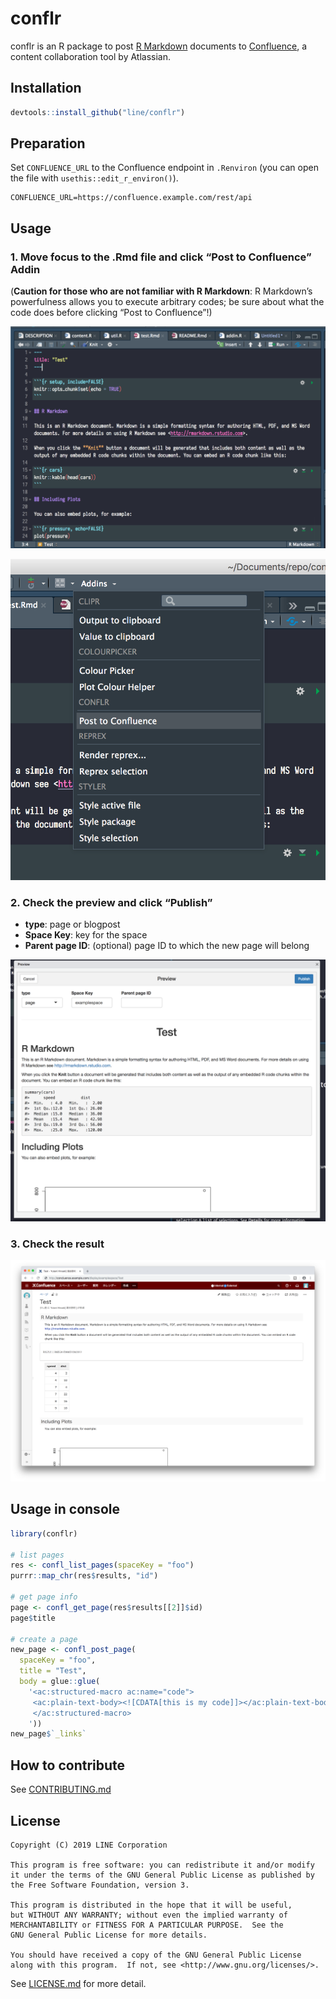 
<!-- README.md is generated from README.Rmd. Please edit that file -->

# conflr

conflr is an R package to post [R
Markdown](https://rmarkdown.rstudio.com/) documents to
[Confluence](https://www.atlassian.com/software/confluence), a content
collaboration tool by Atlassian.

## Installation

``` r
devtools::install_github("line/conflr")
```

## Preparation

Set `CONFLUENCE_URL` to the Confluence endpoint in `.Renviron` (you can
open the file with `usethis::edit_r_environ()`).

    CONFLUENCE_URL=https://confluence.example.com/rest/api

## Usage

### 1\. Move focus to the .Rmd file and click “Post to Confluence” Addin

(**Caution for those who are not familiar with R Markdown**: R
Markdown’s powerfulness allows you to execute arbitrary codes; be sure
about what the code does before clicking “Post to Confluence”\!)

![](./screenshot1.png)

![](./screenshot2.png)

### 2\. Check the preview and click “Publish”

  - **type**: page or blogpost
  - **Space Key**: key for the space
  - **Parent page ID**: (optional) page ID to which the new page will
    belong

![](./screenshot3.png)

### 3\. Check the result

![](./screenshot4.png)

## Usage in console

``` r
library(conflr)

# list pages
res <- confl_list_pages(spaceKey = "foo")
purrr::map_chr(res$results, "id")

# get page info
page <- confl_get_page(res$results[[2]]$id)
page$title

# create a page
new_page <- confl_post_page(
  spaceKey = "foo",
  title = "Test",
  body = glue::glue(
    '<ac:structured-macro ac:name="code">
     <ac:plain-text-body><![CDATA[this is my code]]></ac:plain-text-body>
     </ac:structured-macro>
    '))
new_page$`_links`
```

## How to contribute
See [CONTRIBUTING.md](CONTRIBUTING.md)

## License
```
Copyright (C) 2019 LINE Corporation

This program is free software: you can redistribute it and/or modify
it under the terms of the GNU General Public License as published by
the Free Software Foundation, version 3.

This program is distributed in the hope that it will be useful,
but WITHOUT ANY WARRANTY; without even the implied warranty of
MERCHANTABILITY or FITNESS FOR A PARTICULAR PURPOSE.  See the
GNU General Public License for more details.

You should have received a copy of the GNU General Public License
along with this program.  If not, see <http://www.gnu.org/licenses/>.
```
See [LICENSE.md](LICENSE.md) for more detail.
